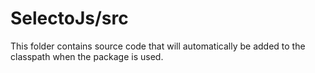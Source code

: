 # SelectoJs/src

This folder contains source code that will automatically be added to the classpath when
the package is used.
